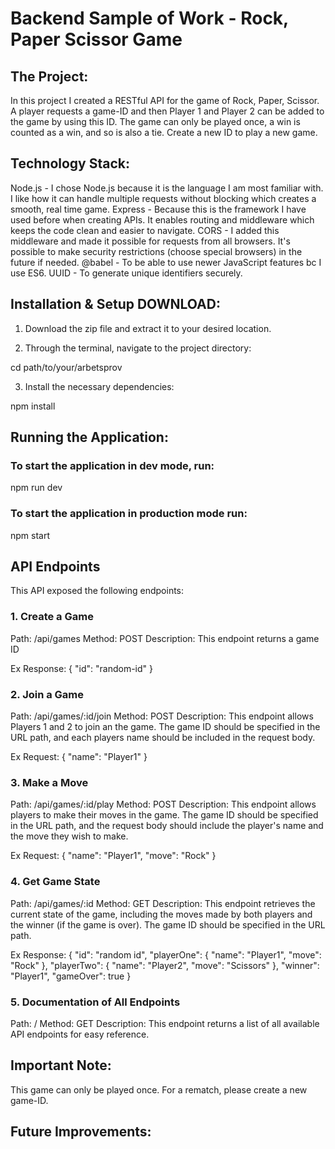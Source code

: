 # Backend Sample of Work - Rock, Paper Scissor Game

## The Project:

In this project I created a RESTful API for the game of Rock, Paper, Scissor.
A player requests a game-ID and then Player 1 and Player 2 can be added to the game by using this ID. The game can only be played once, a win is counted as a win, and so is also a tie.
Create a new ID to play a new game.

## Technology Stack:

Node.js - I chose Node.js because it is the language I am most familiar with. I like how it can handle multiple requests without blocking which creates a smooth, real time game.
Express - Because this is the framework I have used before when creating APIs. It enables routing and middleware which keeps the code clean and easier to navigate.
CORS - I added this middleware and made it possible for requests from all browsers. It's possible to make security restrictions (choose special browsers) in the future if needed.
@babel - To be able to use newer JavaScript features bc I use ES6.
UUID - To generate unique identifiers securely.

## Installation & Setup DOWNLOAD:

1. Download the zip file and extract it to your desired location.

2. Through the terminal, navigate to the project directory:

cd path/to/your/arbetsprov

3. Install the necessary dependencies:

npm install

## Running the Application:

### To start the application in dev mode, run:

npm run dev

### To start the application in production mode run:

npm start

## API Endpoints

This API exposed the following endpoints:

### 1. Create a Game

Path: /api/games
Method: POST
Description: This endpoint returns a game ID

Ex Response:
{
"id": "random-id"
}

### 2. Join a Game

Path: /api/games/:id/join
Method: POST
Description: This endpoint allows Players 1 and 2 to join an the game. The game ID should be specified in the URL path, and each players name should be included in the request body.

Ex Request:
{
"name": "Player1"
}

### 3. Make a Move

Path: /api/games/:id/play
Method: POST
Description: This endpoint allows players to make their moves in the game. The game ID should be specified in the URL path, and the request body should include the player's name and the move they wish to make.

Ex Request:
{
"name": "Player1",
"move": "Rock"
}

### 4. Get Game State

Path: /api/games/:id
Method: GET
Description: This endpoint retrieves the current state of the game, including the moves made by both players and the winner (if the game is over). The game ID should be specified in the URL path.

Ex Response:
{
"id": "random id",
"playerOne": {
"name": "Player1",
"move": "Rock"
},
"playerTwo": {
"name": "Player2",
"move": "Scissors"
},
"winner": "Player1",
"gameOver": true
}

### 5. Documentation of All Endpoints

Path: /
Method: GET
Description: This endpoint returns a list of all available API endpoints for easy reference.

## Important Note:

This game can only be played once. For a rematch, please create a new game-ID.

## Future Improvements:
